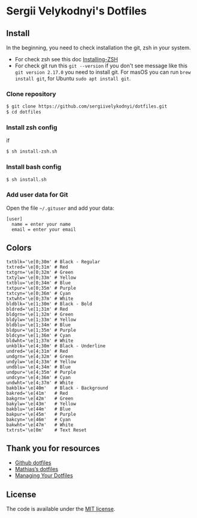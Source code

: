 # Sergii Velykodnyi's Dotfiles

## Install

In the beginning, you need to check installation the git, zsh in your system.
  * For check zsh see this doc [Installing-ZSH](https://github.com/robbyrussell/oh-my-zsh/wiki/Installing-ZSH)
  * For check git run this `git --version` if you don't see message like this `git version 2.17.0` you need to install git. For masOS you can run `brew install git`, for Ubuntu `sudo apt install git`.

### Clone repository

```bash
$ git clone https://github.com/sergiivelykodnyi/dotfiles.git
$ cd dotfiles
```

### Install zsh config
if
```bash
$ sh install-zsh.sh
```

### Install bash config

```bash
$ sh install.sh
```

### Add user data for Git

Open the file `~/.gituser` and add your data:
```
[user]
  name = enter your name
  email = enter your email
```

## Colors
```
txtblk='\e[0;30m' # Black - Regular
txtred='\e[0;31m' # Red
txtgrn='\e[0;32m' # Green
txtylw='\e[0;33m' # Yellow
txtblu='\e[0;34m' # Blue
txtpur='\e[0;35m' # Purple
txtcyn='\e[0;36m' # Cyan
txtwht='\e[0;37m' # White
bldblk='\e[1;30m' # Black - Bold
bldred='\e[1;31m' # Red
bldgrn='\e[1;32m' # Green
bldylw='\e[1;33m' # Yellow
bldblu='\e[1;34m' # Blue
bldpur='\e[1;35m' # Purple
bldcyn='\e[1;36m' # Cyan
bldwht='\e[1;37m' # White
unkblk='\e[4;30m' # Black - Underline
undred='\e[4;31m' # Red
undgrn='\e[4;32m' # Green
undylw='\e[4;33m' # Yellow
undblu='\e[4;34m' # Blue
undpur='\e[4;35m' # Purple
undcyn='\e[4;36m' # Cyan
undwht='\e[4;37m' # White
bakblk='\e[40m'   # Black - Background
bakred='\e[41m'   # Red
bakgrn='\e[42m'   # Green
bakylw='\e[43m'   # Yellow
bakblu='\e[44m'   # Blue
bakpur='\e[45m'   # Purple
bakcyn='\e[46m'   # Cyan
bakwht='\e[47m'   # White
txtrst='\e[0m'    # Text Reset
```


## Thank you for resources
* [Github dotfiles](https://dotfiles.github.io/)
* [Mathias’s dotfiles](https://github.com/mathiasbynens/dotfiles)
* [Managing Your Dotfiles](http://www.anishathalye.com/2014/08/03/managing-your-dotfiles/)

## License

The code is available under the [MIT license](LICENSE).
